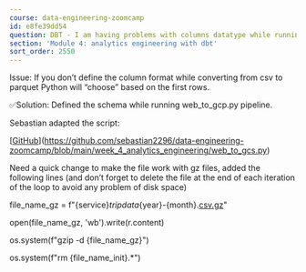 ```yaml
---
course: data-engineering-zoomcamp
id: e8fe39dd54
question: DBT - I am having problems with columns datatype while running DBT/BigQuery
section: 'Module 4: analytics engineering with dbt'
sort_order: 2550
---
```


Issue: If you don’t define the column format while converting from csv to parquet Python will “choose” based on the first rows.

✅Solution: Defined the schema while running web_to_gcp.py pipeline.

Sebastian adapted the script:

[[GitHub](https://github.com/sebastian2296/data-engineering-zoomcamp/blob/main/week_4_analytics_engineering/web_to_gcs.py)](https://github.com/sebastian2296/data-engineering-zoomcamp/blob/main/week_4_analytics_engineering/web_to_gcs.py)

Need a quick change to make the file work with gz files, added the following lines (and don’t forget to delete the file at the end of each iteration of the loop to avoid any problem of disk space)

file_name_gz = f"{service}_tripdata_{year}-{month}.[csv.gz](http://csv.gz)"

open(file_name_gz, 'wb').write(r.content)

os.system(f"gzip -d {file_name_gz}")

os.system(f"rm {file_name_init}.*")

